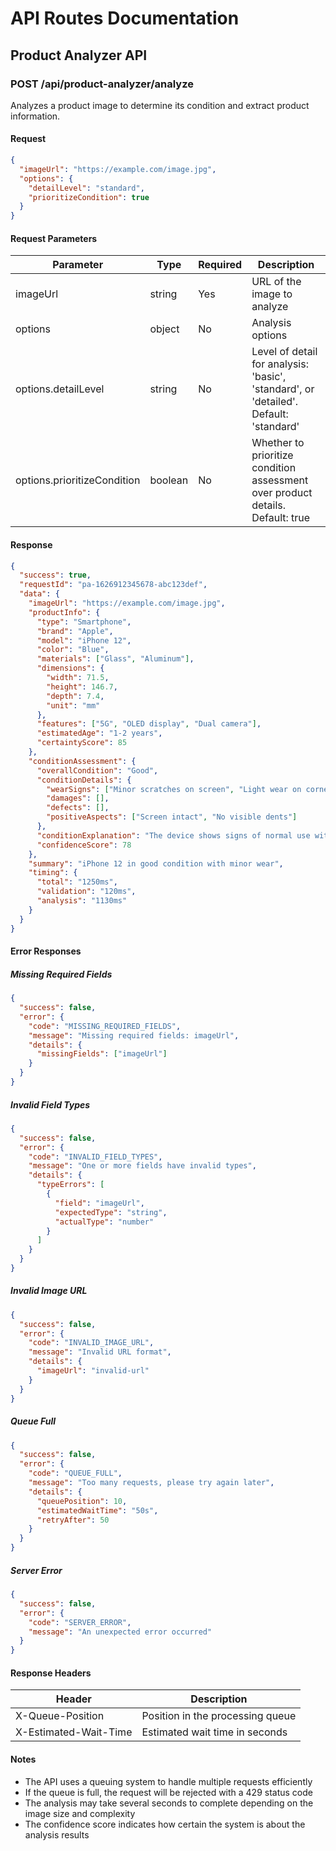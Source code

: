 # API Routes Documentation

## Product Analyzer API

### POST /api/product-analyzer/analyze

Analyzes a product image to determine its condition and extract product information.

#### Request

```json
{
  "imageUrl": "https://example.com/image.jpg",
  "options": {
    "detailLevel": "standard",
    "prioritizeCondition": true
  }
}
```

#### Request Parameters

| Parameter | Type | Required | Description |
|-----------|------|----------|-------------|
| imageUrl | string | Yes | URL of the image to analyze |
| options | object | No | Analysis options |
| options.detailLevel | string | No | Level of detail for analysis: 'basic', 'standard', or 'detailed'. Default: 'standard' |
| options.prioritizeCondition | boolean | No | Whether to prioritize condition assessment over product details. Default: true |

#### Response

```json
{
  "success": true,
  "requestId": "pa-1626912345678-abc123def",
  "data": {
    "imageUrl": "https://example.com/image.jpg",
    "productInfo": {
      "type": "Smartphone",
      "brand": "Apple",
      "model": "iPhone 12",
      "color": "Blue",
      "materials": ["Glass", "Aluminum"],
      "dimensions": {
        "width": 71.5,
        "height": 146.7,
        "depth": 7.4,
        "unit": "mm"
      },
      "features": ["5G", "OLED display", "Dual camera"],
      "estimatedAge": "1-2 years",
      "certaintyScore": 85
    },
    "conditionAssessment": {
      "overallCondition": "Good",
      "conditionDetails": {
        "wearSigns": ["Minor scratches on screen", "Light wear on corners"],
        "damages": [],
        "defects": [],
        "positiveAspects": ["Screen intact", "No visible dents"]
      },
      "conditionExplanation": "The device shows signs of normal use with minor scratches on the screen and light wear on the corners. Overall, it's in good condition with no significant damage.",
      "confidenceScore": 78
    },
    "summary": "iPhone 12 in good condition with minor wear",
    "timing": {
      "total": "1250ms",
      "validation": "120ms",
      "analysis": "1130ms"
    }
  }
}
```

#### Error Responses

##### Missing Required Fields

```json
{
  "success": false,
  "error": {
    "code": "MISSING_REQUIRED_FIELDS",
    "message": "Missing required fields: imageUrl",
    "details": {
      "missingFields": ["imageUrl"]
    }
  }
}
```

##### Invalid Field Types

```json
{
  "success": false,
  "error": {
    "code": "INVALID_FIELD_TYPES",
    "message": "One or more fields have invalid types",
    "details": {
      "typeErrors": [
        {
          "field": "imageUrl",
          "expectedType": "string",
          "actualType": "number"
        }
      ]
    }
  }
}
```

##### Invalid Image URL

```json
{
  "success": false,
  "error": {
    "code": "INVALID_IMAGE_URL",
    "message": "Invalid URL format",
    "details": {
      "imageUrl": "invalid-url"
    }
  }
}
```

##### Queue Full

```json
{
  "success": false,
  "error": {
    "code": "QUEUE_FULL",
    "message": "Too many requests, please try again later",
    "details": {
      "queuePosition": 10,
      "estimatedWaitTime": "50s",
      "retryAfter": 50
    }
  }
}
```

##### Server Error

```json
{
  "success": false,
  "error": {
    "code": "SERVER_ERROR",
    "message": "An unexpected error occurred"
  }
}
```

#### Response Headers

| Header | Description |
|--------|-------------|
| X-Queue-Position | Position in the processing queue |
| X-Estimated-Wait-Time | Estimated wait time in seconds |

#### Notes

- The API uses a queuing system to handle multiple requests efficiently
- If the queue is full, the request will be rejected with a 429 status code
- The analysis may take several seconds to complete depending on the image size and complexity
- The confidence score indicates how certain the system is about the analysis results
